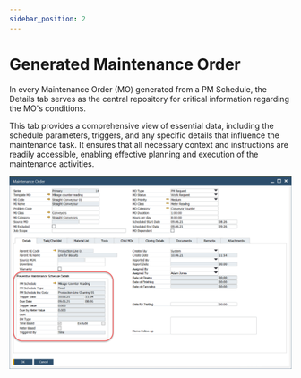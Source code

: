 ```yaml
---
sidebar_position: 2
---
```


# Generated Maintenance Order

In every Maintenance Order (MO) generated from a PM Schedule, the Details tab serves as the central repository for critical information regarding the MO's conditions.

This tab provides a comprehensive view of essential data, including the schedule parameters, triggers, and any specific details that influence the maintenance task. It ensures that all necessary context and instructions are readily accessible, enabling effective planning and execution of the maintenance activities.

![Generated Maintenance Order](./media/preventive-maintenance-schedule.png)
